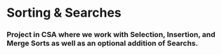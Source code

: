 # Sorting & Searches

### Project in CSA where we work with Selection, Insertion, and Merge Sorts as well as an optional addition of Searchs.

